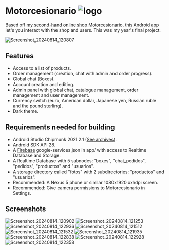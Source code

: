 # Motorcesionario ![logo](https://github.com/user-attachments/assets/a39ce140-01f6-4d8c-922e-a1a053711cbd)

Based off [my second-hand online shop Motorcesionario](https://gathub22.github.io/assets/webs/motorcesionario/index.html), this Android app let's you interact with the shop and users. 
This was my year's final project.

![Screenshot_20240814_120807](https://github.com/user-attachments/assets/84eab538-f8dc-4a99-a58a-6d279cd391b6)

## Features
- Access to a list of products.
- Order management (creation, chat with admin and order progress).
- Global chat (Boxes).
- Account creation and editing.
- Admin panel with global chat, catalogue management, order management and user management.
- Currency switch (euro, American dollar, Japanese yen, Russian ruble and the pound sterling).
- Dark theme.

## Requirements needed for building
- Android Studio Chipmunk 2021.2.1 ([See archives](https://developer.android.com/studio/archive)).
- Android SDK API 28.
- A [Firebase](https://firebase.google.com) google-services.json in app/ with access to Realtime Database and Storage.
- A Realtime Database with 5 subnodes: "boxes", "chat_pedidos", "pedidos", "productos" and "usuarios".
- A storage directory called "fotos" with 2 subdirectories: "productos" and "usuarios".
- Recommended: A Nexus 5 phone or similar 1080x1920 xxhdpi screen.
- Recommended: Give camera permissions to Motorcesionario in Settings.

## Screenshots


![Screenshot_20240814_120902](https://github.com/user-attachments/assets/fb9523fd-d755-4d0d-b24c-3900987695aa)
![Screenshot_20240814_121253](https://github.com/user-attachments/assets/a337374c-d05a-4f55-9eeb-308dc8abac12)
![Screenshot_20240814_122936](https://github.com/user-attachments/assets/5c70f70d-4288-45b7-b528-11958b9f6973)
![Screenshot_20240814_121512](https://github.com/user-attachments/assets/251a7f74-8b41-4089-b647-990d3810ef61)
![Screenshot_20240814_121532](https://github.com/user-attachments/assets/79760a8d-1c68-4acc-925d-80071709eeb2)
![Screenshot_20240814_121935](https://github.com/user-attachments/assets/5ed9bb15-d75d-418f-b59c-d1c586b8291f)
![Screenshot_20240814_122838](https://github.com/user-attachments/assets/a42fea93-c3ef-4307-a12d-633898bc0203)
![Screenshot_20240814_122928](https://github.com/user-attachments/assets/52133a16-2a43-4173-80a7-9cd54817fb68)
![Screenshot_20240814_122358](https://github.com/user-attachments/assets/67e52e6d-e5d7-484e-95c2-8efb9ee2b331)
